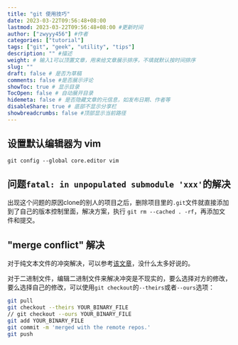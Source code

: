 ```yaml
---
title: "git 使用技巧"
date: 2023-03-22T09:56:48+08:00
lastmod: 2023-03-22T09:56:48+08:00 #更新时间
author: ["zwyyy456"] #作者
categories: ["tutorial"]
tags: ["git", "geek", "utility", "tips"]
description: "" #描述
weight: # 输入1可以顶置文章，用来给文章展示排序，不填就默认按时间排序
slug: ""
draft: false # 是否为草稿
comments: false #是否展示评论
showToc: true # 显示目录
TocOpen: false # 自动展开目录
hidemeta: false # 是否隐藏文章的元信息，如发布日期、作者等
disableShare: true # 底部不显示分享栏
showbreadcrumbs: false #顶部显示当前路径
---
```

## 设置默认编辑器为 vim
```
git config --global core.editor vim
```

## 问题`fatal: in unpopulated submodule 'xxx'`的解决
出现这个问题的原因clone的别人的项目之后，删除项目里的`.git`文件就直接添加到了自己的版本控制里面，解决方案，执行
`git rm --cached . -rf`，再添加文件和提交。

## "merge conflict" 解决
对于纯文本文件的冲突解决，可以参考[该文章](https://www.liaoxuefeng.com/wiki/896043488029600/900004111093344)，没什么太多好说的。

对于二进制文件，编辑二进制文件来解决冲突是不现实的，要么选择对方的修改，要么选择自己的修改，可以使用`git checkout`的`--theirs`或者`--ours`选项：
```sh
git pull
git checkout --theirs YOUR_BINARY_FILE
// git checkout --ours YOUR_BINARY_FILE
git add YOUR_BINARY_FILE
git commit -m 'merged with the remote repos.'
git push
```

